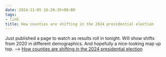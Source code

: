 ```yaml
---
date: 2024-11-05 16:29:35+00:00
tags:
- link
title: How counties are shifting in the 2024 presidential election
---
```


Just published a page to watch as results roll in tonight. Will show shifts from 2020 in different demographics. And hopefully a nice-looking map up top. --> [How counties are shifting in the 2024 presidential election](https://www.washingtonpost.com/elections/interactive/2024/11/05/compare-2020-2024-presidential-results/)